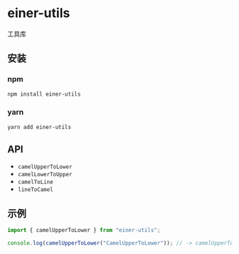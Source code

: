 # einer-utils

工具库

## 安装

### npm

```bash
npm install einer-utils
```

### yarn

```bash
yarn add einer-utils
```

## API

- `camelUpperToLower`
- `camelLowerToUpper`
- `camelToLine`
- `lineToCamel`

## 示例

```javascript
import { camelUpperToLower } from "einer-utils";

console.log(camelUpperToLower("CamelUpperToLower")); // -> camelUpperToLower
```

